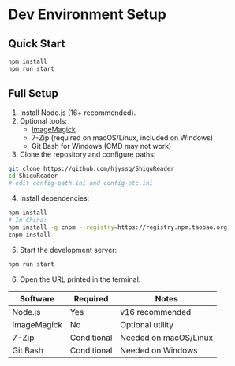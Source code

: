 # Dev Environment Setup

## Quick Start

```bash
npm install
npm run start
```

## Full Setup

1. Install Node.js (16+ recommended).
2. Optional tools:
   - [ImageMagick](https://imagemagick.org)
   - 7-Zip (required on macOS/Linux, included on Windows)
   - Git Bash for Windows (CMD may not work)
3. Clone the repository and configure paths:

```bash
git clone https://github.com/hjyssg/ShiguReader
cd ShiguReader
# edit config-path.ini and config-etc.ini
```

4. Install dependencies:

```bash
npm install
# In China:
npm install -g cnpm --registry=https://registry.npm.taobao.org
cnpm install
```

5. Start the development server:

```bash
npm run start
```

6. Open the URL printed in the terminal.

| Software | Required | Notes |
|----------|----------|-------|
| Node.js | Yes | v16 recommended |
| ImageMagick | No | Optional utility |
| 7-Zip | Conditional | Needed on macOS/Linux |
| Git Bash | Conditional | Needed on Windows |

